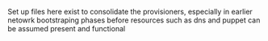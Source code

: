 Set up files here exist to consolidate the provisioners, especially in earlier netowrk bootstraping phases before resources such as dns and puppet can be assumed present and functional
